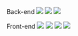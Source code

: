 Back-end
<img src="https://img.shields.io/badge/Python-3776AB?style=for-the-badge&logo=Python&logoColor=white"> <img src="https://img.shields.io/badge/mysql-4479A1?style=for-the-badge&logo=mysql&logoColor=white" />
<img src="https://img.shields.io/badge/Node.js-339933?style=for-the-badge&logo=nodedotjs&logoColor=white" />

Front-end
<img src="https://img.shields.io/badge/HTML5-E34F26?style=for-the-badge&logo=html5&logoColor=white" />
<img src="https://img.shields.io/badge/CSS3-1572B6?style=for-the-badge&logo=css3&logoColor=white" />
<img src="https://img.shields.io/badge/JavaScript-F7DF1E?style=for-the-badge&logo=javascript&logoColor=black" />
<img src="https://img.shields.io/badge/react-444444?style=for-the-badge&logo=react&logoColor=61DAFB" />
